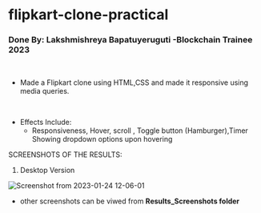 # flipkart-clone-practical
### Done By: Lakshmishreya Bapatuyeruguti -Blockchain Trainee 2023
<br>

- Made a Flipkart clone using HTML,CSS and made it responsive using media queries.
<br>

- Effects Include:
  - Responsiveness, Hover, scroll , Toggle button (Hamburger),Timer Showing dropdown options upon hovering

SCREENSHOTS OF THE RESULTS:
<br>
1) Desktop Version

![Screenshot from 2023-01-24 12-06-01](https://user-images.githubusercontent.com/122250979/214228781-c89c48a0-e308-4bd7-950d-51e532a89667.png)

- other screenshots can be viwed from <b>Results_Screenshots<b> folder


